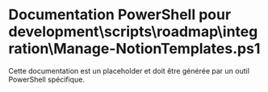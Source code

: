 # Documentation PowerShell pour development\scripts\roadmap\integration\Manage-NotionTemplates.ps1

Cette documentation est un placeholder et doit être générée par un outil PowerShell spécifique.
